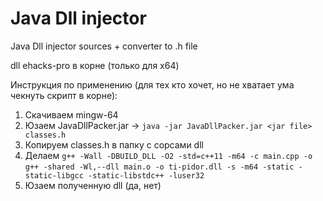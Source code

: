 # Java Dll injector

Java Dll injector sources + converter to .h file

dll ehacks-pro в корне (только для x64)

Инструкция по применению (для тех кто хочет, но не хватает ума чекнуть скрипт в корне):
1. Скачиваем mingw-64
2. Юзаем JavaDllPacker.jar -> `java -jar JavaDllPacker.jar <jar file> classes.h`
3. Копируем classes.h в папку с сорсами dll
4. Делаем 
`g++ -Wall -DBUILD_DLL -O2 -std=c++11 -m64 -c main.cpp -o`
`g++ -shared -Wl,--dll main.o -o ti-pidor.dll -s -m64 -static -static-libgcc -static-libstdc++ -luser32`
5. Юзаем полученную dll (да, нет)
